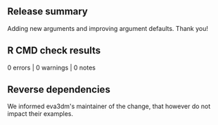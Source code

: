 ## Release summary

Adding new arguments and improving argument defaults. Thank you!

## R CMD check results

0 errors | 0 warnings | 0 notes

## Reverse dependencies

We informed eva3dm's maintainer of the change, that however do not impact their examples.
